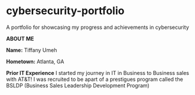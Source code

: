 # cybersecurity-portfolio
A portfolio for showcasing my progress and achievements in cybersecurity

**ABOUT ME**

<B>**Name**:</b> Tiffany Umeh



<B>Hometown:</B> Atlanta, GA 



<b>Prior IT Experience</b>
    I started my journey in IT in Business to Business sales with AT&T! I was recruited to be apart of a prestigues program called the BSLDP (Business Sales Leadership Development Program) 
